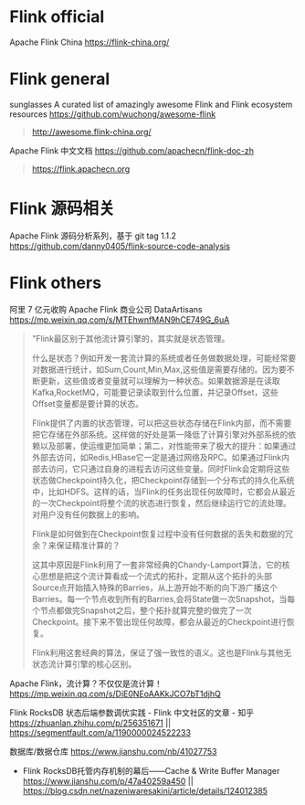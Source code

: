 

# Flink official

Apache Flink China https://flink-china.org/


# Flink general

sunglasses A curated list of amazingly awesome Flink and Flink ecosystem resources https://github.com/wuchong/awesome-flink
> http://awesome.flink-china.org/

Apache Flink 中文文档 https://github.com/apachecn/flink-doc-zh
> https://flink.apachecn.org

# Flink 源码相关

Apache Flink 源码分析系列，基于 git tag 1.1.2 https://github.com/danny0405/flink-source-code-analysis

# Flink others

阿里 7 亿元收购 Apache Flink 商业公司 DataArtisans https://mp.weixin.qq.com/s/MTEhwnfMAN9hCE749G_6uA
> "Flink最区别于其他流计算引擎的，其实就是状态管理。
>
> 什么是状态？例如开发一套流计算的系统或者任务做数据处理，可能经常要对数据进行统计，如Sum,Count,Min,Max,这些值是需要存储的。因为要不断更新，这些值或者变量就可以理解为一种状态。如果数据源是在读取Kafka,RocketMQ，可能要记录读取到什么位置，并记录Offset，这些Offset变量都是要计算的状态。
>
> Flink提供了内置的状态管理，可以把这些状态存储在Flink内部，而不需要把它存储在外部系统。这样做的好处是第一降低了计算引擎对外部系统的依赖以及部署，使运维更加简单；第二，对性能带来了极大的提升：如果通过外部去访问，如Redis,HBase它一定是通过网络及RPC。如果通过Flink内部去访问，它只通过自身的进程去访问这些变量。同时Flink会定期将这些状态做Checkpoint持久化，把Checkpoint存储到一个分布式的持久化系统中，比如HDFS。这样的话，当Flink的任务出现任何故障时，它都会从最近的一次Checkpoint将整个流的状态进行恢复，然后继续运行它的流处理。对用户没有任何数据上的影响。
>
> Flink是如何做到在Checkpoint恢复过程中没有任何数据的丢失和数据的冗余？来保证精准计算的？
>
> 这其中原因是Flink利用了一套非常经典的Chandy-Lamport算法，它的核心思想是把这个流计算看成一个流式的拓扑，定期从这个拓扑的头部Source点开始插入特殊的Barries，从上游开始不断的向下游广播这个Barries。每一个节点收到所有的Barries,会将State做一次Snapshot，当每个节点都做完Snapshot之后，整个拓扑就算完整的做完了一次Checkpoint。接下来不管出现任何故障，都会从最近的Checkpoint进行恢复。
>
> Flink利用这套经典的算法，保证了强一致性的语义。这也是Flink与其他无状态流计算引擎的核心区别。

Apache Flink，流计算？不仅仅是流计算！ https://mp.weixin.qq.com/s/DiE0NEoAAKkJCO7bT1djhQ

Flink RocksDB 状态后端参数调优实践 - Flink 中文社区的文章 - 知乎 https://zhuanlan.zhihu.com/p/256351671 || https://segmentfault.com/a/1190000024522233

数据库/数据仓库 https://www.jianshu.com/nb/41027753
- Flink RocksDB托管内存机制的幕后——Cache & Write Buffer Manager https://www.jianshu.com/p/47a40259a450 || https://blog.csdn.net/nazeniwaresakini/article/details/124012385

